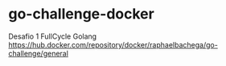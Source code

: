 # go-challenge-docker
Desafio 1 FullCycle Golang
https://hub.docker.com/repository/docker/raphaelbachega/go-challenge/general